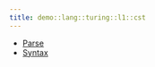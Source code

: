 ```yaml
---
title: demo::lang::turing::l1::cst
---
```



* [Parse](../../../../../../Library/demo/lang/turing/l1/cst/Parse.md)
* [Syntax](../../../../../../Library/demo/lang/turing/l1/cst/Syntax.md)